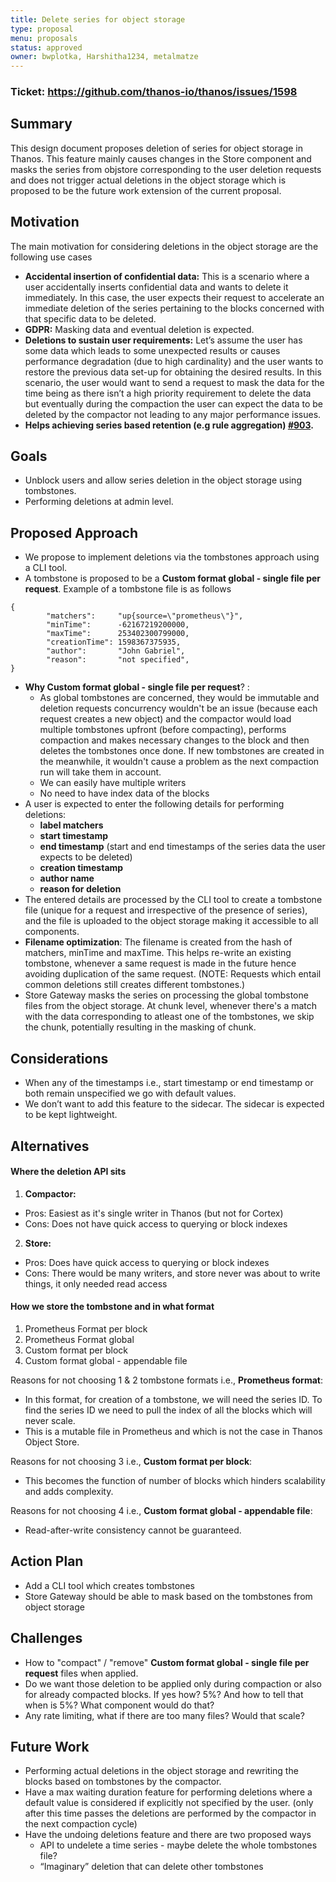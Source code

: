 ```yaml
---
title: Delete series for object storage
type: proposal
menu: proposals
status: approved
owner: bwplotka, Harshitha1234, metalmatze
---
```


### Ticket: https://github.com/thanos-io/thanos/issues/1598
## Summary

This design document proposes deletion of series for object storage in Thanos. This feature mainly causes changes in the Store component and masks the series from objstore corresponding to the user deletion requests and does not trigger actual deletions in the object storage which is proposed to be the future work extension of the current proposal.

## Motivation

The main motivation for considering deletions in the object storage are the following use cases

*   **Accidental insertion of confidential data:** This is a scenario where a user accidentally inserts confidential data and wants to delete it immediately. In this case, the user expects their request to accelerate an immediate deletion of the series pertaining to the blocks concerned with that specific data to be deleted.
*   **GDPR:** Masking data and eventual deletion is expected.
*   **Deletions to sustain user requirements:** Let’s assume the user has some data which leads to some unexpected results or causes performance degradation (due to high cardinality) and the user wants to restore the previous data set-up for obtaining the desired results. In this scenario, the user would want to send a request to mask the data for the time being as there isn’t a high priority requirement to delete the data but eventually during the compaction the user can expect the data to be deleted by the compactor not leading to any major performance issues.
*   **Helps achieving series based retention (e.g rule aggregation) [#903](https://github.com/thanos-io/thanos/issues/903).**

## Goals

*   Unblock users and allow series deletion in the object storage using tombstones.
*   Performing deletions at admin level.

## Proposed Approach

*   We propose to implement deletions via the tombstones approach using a CLI tool.
*   A tombstone is proposed to be a **Custom format global - single file per request**. Example of a tombstone file is as follows
```
{
		"matchers":     "up{source=\"prometheus\"}",
		"minTime":      -62167219200000,
		"maxTime":      253402300799000,
		"creationTime": 1598367375935,
		"author":       "John Gabriel",
		"reason":       "not specified",
}
```

*   **Why Custom format global - single file per request**? :
    *   As global tombstones are concerned, they would be immutable and deletion requests concurrency wouldn't be an issue (because each request creates a new object) and the compactor would load multiple tombstones upfront (before compacting), performs compaction and makes necessary changes to the block and then deletes the tombstones once done. If new tombstones are created in the meanwhile, it wouldn't cause a problem as the next compaction run will take them in account.
    *   We can easily have multiple writers
    *   No need to have index data of the blocks
*   A user is expected to enter the following details for performing deletions:
    *   **label matchers**
    *   **start timestamp**
    *   **end timestamp** (start and end timestamps of the series data the user expects to be deleted)
    *   **creation timestamp**
    *   **author name**
    *   **reason for deletion**
*   The entered details are processed by the CLI tool to create a tombstone file (unique for a request and irrespective of the presence of series), and the file is uploaded to the object storage making it accessible to all components.
*   **Filename optimization**: The filename is created from the hash of matchers, minTime and maxTime. This helps re-write an existing tombstone, whenever a same request is made in the future hence avoiding duplication of the same request. (NOTE: Requests which entail common deletions still creates different tombstones.)
*   Store Gateway masks the series on processing the global tombstone files from the object storage. At chunk level, whenever there's a match with the data corresponding to atleast one of the tombstones, we skip the chunk, potentially resulting in the masking of chunk.

## Considerations

*   When any of the timestamps i.e., start timestamp or end timestamp or both remain unspecified we go with default values.
*   We don’t want to add this feature to the sidecar. The sidecar is expected to be kept lightweight.

## Alternatives

#### Where the deletion API sits

1. **Compactor:**
 *  Pros: Easiest as it's single writer in Thanos (but not for Cortex)
 *  Cons: Does not have quick access to querying or block indexes
2. **Store:**
 *  Pros: Does have quick access to querying or block indexes
 *  Cons: There would be many writers, and store never was about to write things, it only needed read access

#### How we store the tombstone and in what format

1. Prometheus Format per block
2. Prometheus Format global
3. Custom format per block
4. Custom format global - appendable file

Reasons for not choosing 1 & 2 tombstone formats i.e., **Prometheus format**:
*   In this format, for creation of a tombstone, we will need the series ID. To find the series ID we need to pull the index of all the blocks which will never scale.
*   This is a mutable file in Prometheus and which is not the case in Thanos Object Store.

Reasons for not choosing 3 i.e., **Custom format per block**:
*   This becomes the function of number of blocks which hinders scalability and adds complexity.

Reasons for not choosing 4 i.e., **Custom format global - appendable file**:
*   Read-after-write consistency cannot be guaranteed.

## Action Plan

*   Add a CLI tool which creates tombstones
*   Store Gateway should be able to mask based on the tombstones from object storage

## Challenges

*   How to "compact" / "remove" **Custom format global - single file per request** files when applied.
*   Do we want those deletion to be applied only during compaction or also for already compacted blocks. If yes how? 5%? And how to tell that when is 5%? What component would do that?
*   Any rate limiting, what if there are too many files? Would that scale?

## Future Work

*   Performing actual deletions in the object storage and rewriting the blocks based on tombstones by the compactor.
*   Have a max waiting duration feature for performing deletions where a default value is considered if explicitly not specified by the user. (only after this time passes the deletions are performed by the compactor in the next compaction cycle)
*   Have the undoing deletions feature and there are two proposed ways
    *   API to undelete a time series - maybe delete the whole tombstones file?
    *   “Imaginary” deletion that can delete other tombstones